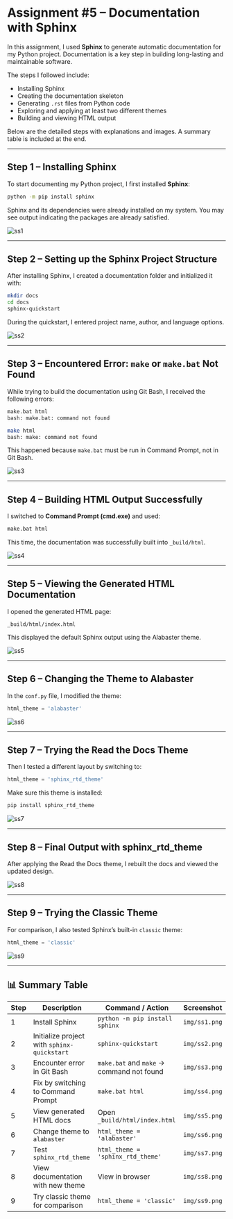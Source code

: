 # Assignment #5 – Documentation with Sphinx

In this assignment, I used **Sphinx** to generate automatic documentation for my Python project. Documentation is a key step in building long-lasting and maintainable software.

The steps I followed include:

- Installing Sphinx
- Creating the documentation skeleton
- Generating `.rst` files from Python code
- Exploring and applying at least two different themes
- Building and viewing HTML output

Below are the detailed steps with explanations and images. A summary table is included at the end.

---

## Step 1 – Installing Sphinx

To start documenting my Python project, I first installed **Sphinx**:

```bash
python -m pip install sphinx
```

Sphinx and its dependencies were already installed on my system. You may see output indicating the packages are already satisfied.

![ss1](img/ss1.png)

---

## Step 2 – Setting up the Sphinx Project Structure

After installing Sphinx, I created a documentation folder and initialized it with:

```bash
mkdir docs
cd docs
sphinx-quickstart
```

During the quickstart, I entered project name, author, and language options.

![ss2](img/ss2.png)

---

## Step 3 – Encountered Error: `make` or `make.bat` Not Found

While trying to build the documentation using Git Bash, I received the following errors:

```bash
make.bat html
bash: make.bat: command not found

make html
bash: make: command not found
```

This happened because `make.bat` must be run in Command Prompt, not in Git Bash.

![ss3](img/ss3.png)

---

## Step 4 – Building HTML Output Successfully

I switched to **Command Prompt (cmd.exe)** and used:

```cmd
make.bat html
```

This time, the documentation was successfully built into `_build/html`.

![ss4](img/ss4.png)

---

## Step 5 – Viewing the Generated HTML Documentation

I opened the generated HTML page:

```text
_build/html/index.html
```

This displayed the default Sphinx output using the Alabaster theme.

![ss5](img/ss5.png)

---

## Step 6 – Changing the Theme to Alabaster

In the `conf.py` file, I modified the theme:

```python
html_theme = 'alabaster'
```

![ss6](img/ss6.png)

---

## Step 7 – Trying the Read the Docs Theme

Then I tested a different layout by switching to:

```python
html_theme = 'sphinx_rtd_theme'
```

Make sure this theme is installed:

```bash
pip install sphinx_rtd_theme
```

![ss7](img/ss7.png)

---

## Step 8 – Final Output with sphinx_rtd_theme

After applying the Read the Docs theme, I rebuilt the docs and viewed the updated design.

![ss8](img/ss8.png)

---

## Step 9 – Trying the Classic Theme

For comparison, I also tested Sphinx’s built-in `classic` theme:

```python
html_theme = 'classic'
```

![ss9](img/ss9.png)

---

## 📊 Summary Table

| Step | Description                                      | Command / Action                                | Screenshot     |
|------|--------------------------------------------------|--------------------------------------------------|----------------|
| 1    | Install Sphinx                                   | `python -m pip install sphinx`                  | `img/ss1.png`  |
| 2    | Initialize project with `sphinx-quickstart`      | `sphinx-quickstart`                             | `img/ss2.png`  |
| 3    | Encounter error in Git Bash                      | `make.bat` and `make` → command not found       | `img/ss3.png`  |
| 4    | Fix by switching to Command Prompt               | `make.bat html`                                 | `img/ss4.png`  |
| 5    | View generated HTML docs                         | Open `_build/html/index.html`                   | `img/ss5.png`  |
| 6    | Change theme to `alabaster`                      | `html_theme = 'alabaster'`                      | `img/ss6.png`  |
| 7    | Test `sphinx_rtd_theme`                          | `html_theme = 'sphinx_rtd_theme'`               | `img/ss7.png`  |
| 8    | View documentation with new theme                | View in browser                                 | `img/ss8.png`  |
| 9    | Try classic theme for comparison                 | `html_theme = 'classic'`                        | `img/ss9.png`  |
